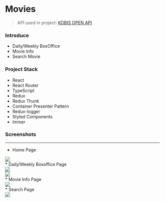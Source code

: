 # Movies

> API used in project: [KOBIS OPEN API](http://www.kobis.or.kr/kobisopenapi/homepg/main/main.do "Go KOBIS")

### Introduce
* Daily/Weekly BoxOffice
* Movie Info
* Search Movie

### Project Stack
* React
* React Router
* TypeScript
* Redux
* Redux Thunk
* Container Presenter Pattern 
* Redux-logger
* Styled Components
* Immer

### Screenshots
---------------
* Home Page
<div>
  <img width="auto" height="auto" src="https://user-images.githubusercontent.com/50766847/85238858-cfdba480-b46b-11ea-9e9e-9dee0fa7c8c7.PNG" >
</div>
* Daily/Weekly Boxoffice Page
<div>
  <img width="auto" height="auto" src="https://user-images.githubusercontent.com/50766847/85238859-d0743b00-b46b-11ea-953e-119fb3215d7d.PNG" >
</div>
<div>
  <img width="auto" height="auto" src="https://user-images.githubusercontent.com/50766847/85238862-d36f2b80-b46b-11ea-8feb-f46ce8cda7f8.PNG" >
</div>
* Movie Info Page
<div>
  <img width="auto" height="auto" src="https://user-images.githubusercontent.com/50766847/85238861-d23dfe80-b46b-11ea-9bee-681cc419d8bf.PNG" >
</div>
* Search Page
<div>
  <img width="auto" height="auto" src="https://user-images.githubusercontent.com/50766847/85238860-d1a56800-b46b-11ea-86dc-f8dc422e1f3a.PNG" >
</div>
